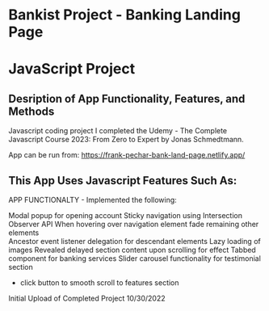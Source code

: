 # Bankist Project - Banking Landing Page 
# JavaScript Project
## Desription of App Functionality, Features, and Methods

Javascript coding project I completed the Udemy - The Complete Javascript Course 2023: From Zero to Expert by Jonas Schmedtmann. 

App can be run from: https://frank-pechar-bank-land-page.netlify.app/

## This App Uses Javascript Features Such As:

APP FUNCTIONALTY - Implemented the following:

Modal popup for opening account
Sticky navigation using Intersection Observer API
When hovering over navigation element fade remaining other elements  
Ancestor event listener delegation for descendant elements
Lazy loading of images
Revealed delayed section content upon scrolling for effect
Tabbed component for banking services
Slider carousel functionality for testimonial section

- click <learn more> button to smooth scroll to features section

Initial Upload of Completed Project 10/30/2022
